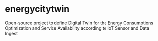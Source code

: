 # energycitytwin
Open-source project to define Digital Twin for the Energy Consumptions Optimization and Service Availability according to IoT Sensor and Data Ingest
